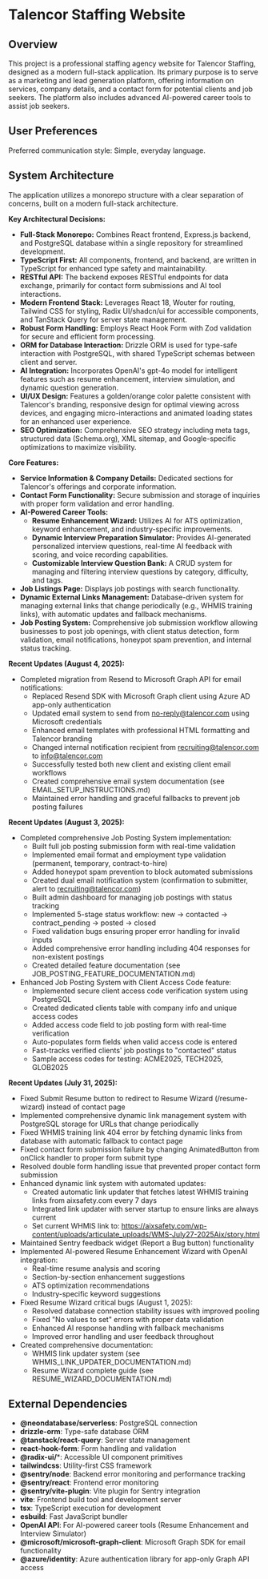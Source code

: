 # Talencor Staffing Website

## Overview

This project is a professional staffing agency website for Talencor Staffing, designed as a modern full-stack application. Its primary purpose is to serve as a marketing and lead generation platform, offering information on services, company details, and a contact form for potential clients and job seekers. The platform also includes advanced AI-powered career tools to assist job seekers.

## User Preferences

Preferred communication style: Simple, everyday language.

## System Architecture

The application utilizes a monorepo structure with a clear separation of concerns, built on a modern full-stack architecture.

**Key Architectural Decisions:**
- **Full-Stack Monorepo:** Combines React frontend, Express.js backend, and PostgreSQL database within a single repository for streamlined development.
- **TypeScript First:** All components, frontend, and backend, are written in TypeScript for enhanced type safety and maintainability.
- **RESTful API:** The backend exposes RESTful endpoints for data exchange, primarily for contact form submissions and AI tool interactions.
- **Modern Frontend Stack:** Leverages React 18, Wouter for routing, Tailwind CSS for styling, Radix UI/shadcn/ui for accessible components, and TanStack Query for server state management.
- **Robust Form Handling:** Employs React Hook Form with Zod validation for secure and efficient form processing.
- **ORM for Database Interaction:** Drizzle ORM is used for type-safe interaction with PostgreSQL, with shared TypeScript schemas between client and server.
- **AI Integration:** Incorporates OpenAI's gpt-4o model for intelligent features such as resume enhancement, interview simulation, and dynamic question generation.
- **UI/UX Design:** Features a golden/orange color palette consistent with Talencor's branding, responsive design for optimal viewing across devices, and engaging micro-interactions and animated loading states for an enhanced user experience.
- **SEO Optimization:** Comprehensive SEO strategy including meta tags, structured data (Schema.org), XML sitemap, and Google-specific optimizations to maximize visibility.

**Core Features:**
- **Service Information & Company Details:** Dedicated sections for Talencor's offerings and corporate information.
- **Contact Form Functionality:** Secure submission and storage of inquiries with proper form validation and error handling.
- **AI-Powered Career Tools:**
    - **Resume Enhancement Wizard:** Utilizes AI for ATS optimization, keyword enhancement, and industry-specific improvements.
    - **Dynamic Interview Preparation Simulator:** Provides AI-generated personalized interview questions, real-time AI feedback with scoring, and voice recording capabilities.
    - **Customizable Interview Question Bank:** A CRUD system for managing and filtering interview questions by category, difficulty, and tags.
- **Job Listings Page:** Displays job postings with search functionality.
- **Dynamic External Links Management:** Database-driven system for managing external links that change periodically (e.g., WHMIS training links), with automatic updates and fallback mechanisms.
- **Job Posting System:** Comprehensive job submission workflow allowing businesses to post job openings, with client status detection, form validation, email notifications, honeypot spam prevention, and internal status tracking.

**Recent Updates (August 4, 2025):**
- Completed migration from Resend to Microsoft Graph API for email notifications:
  - Replaced Resend SDK with Microsoft Graph client using Azure AD app-only authentication
  - Updated email system to send from no-reply@talencor.com using Microsoft credentials
  - Enhanced email templates with professional HTML formatting and Talencor branding
  - Changed internal notification recipient from recruiting@talencor.com to info@talencor.com
  - Successfully tested both new client and existing client email workflows
  - Created comprehensive email system documentation (see EMAIL_SETUP_INSTRUCTIONS.md)
  - Maintained error handling and graceful fallbacks to prevent job posting failures

**Recent Updates (August 3, 2025):**
- Completed comprehensive Job Posting System implementation:
  - Built full job posting submission form with real-time validation
  - Implemented email format and employment type validation (permanent, temporary, contract-to-hire)
  - Added honeypot spam prevention to block automated submissions
  - Created dual email notification system (confirmation to submitter, alert to recruiting@talencor.com)
  - Built admin dashboard for managing job postings with status tracking
  - Implemented 5-stage status workflow: new → contacted → contract_pending → posted → closed
  - Fixed validation bugs ensuring proper error handling for invalid inputs
  - Added comprehensive error handling including 404 responses for non-existent postings
  - Created detailed feature documentation (see JOB_POSTING_FEATURE_DOCUMENTATION.md)
- Enhanced Job Posting System with Client Access Code feature:
  - Implemented secure client access code verification system using PostgreSQL
  - Created dedicated clients table with company info and unique access codes
  - Added access code field to job posting form with real-time verification
  - Auto-populates form fields when valid access code is entered
  - Fast-tracks verified clients' job postings to "contacted" status
  - Sample access codes for testing: ACME2025, TECH2025, GLOB2025

**Recent Updates (July 31, 2025):**
- Fixed Submit Resume button to redirect to Resume Wizard (/resume-wizard) instead of contact page
- Implemented comprehensive dynamic link management system with PostgreSQL storage for URLs that change periodically
- Fixed WHMIS training link 404 error by fetching dynamic links from database with automatic fallback to contact page
- Fixed contact form submission failure by changing AnimatedButton from onClick handler to proper form submit type
- Resolved double form handling issue that prevented proper contact form submission
- Enhanced dynamic link system with automated updates:
  - Created automatic link updater that fetches latest WHMIS training links from aixsafety.com every 7 days
  - Integrated link updater with server startup to ensure links are always current
  - Set current WHMIS link to: https://aixsafety.com/wp-content/uploads/articulate_uploads/WMS-July27-2025Aix/story.html
- Maintained Sentry feedback widget (Report a Bug button) functionality
- Implemented AI-powered Resume Enhancement Wizard with OpenAI integration:
  - Real-time resume analysis and scoring
  - Section-by-section enhancement suggestions
  - ATS optimization recommendations
  - Industry-specific keyword suggestions
- Fixed Resume Wizard critical bugs (August 1, 2025):
  - Resolved database connection stability issues with improved pooling
  - Fixed "No values to set" errors with proper data validation
  - Enhanced AI response handling with fallback mechanisms
  - Improved error handling and user feedback throughout
- Created comprehensive documentation:
  - WHMIS link updater system (see WHMIS_LINK_UPDATER_DOCUMENTATION.md)
  - Resume Wizard complete guide (see RESUME_WIZARD_DOCUMENTATION.md)

## External Dependencies

- **@neondatabase/serverless**: PostgreSQL connection
- **drizzle-orm**: Type-safe database ORM
- **@tanstack/react-query**: Server state management
- **react-hook-form**: Form handling and validation
- **@radix-ui/***: Accessible UI component primitives
- **tailwindcss**: Utility-first CSS framework
- **@sentry/node**: Backend error monitoring and performance tracking
- **@sentry/react**: Frontend error monitoring
- **@sentry/vite-plugin**: Vite plugin for Sentry integration
- **vite**: Frontend build tool and development server
- **tsx**: TypeScript execution for development
- **esbuild**: Fast JavaScript bundler
- **OpenAI API**: For AI-powered career tools (Resume Enhancement and Interview Simulator)
- **@microsoft/microsoft-graph-client**: Microsoft Graph SDK for email functionality
- **@azure/identity**: Azure authentication library for app-only Graph API access